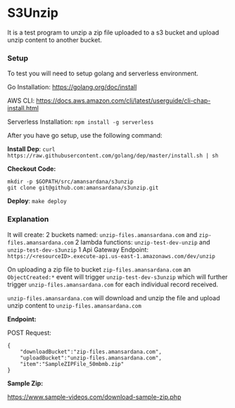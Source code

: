 # S3Unzip

It is a test program to unzip a zip file uploaded to a s3 bucket and upload unzip content to another bucket.

### Setup
To test you will need to setup golang and serverless environment.

Go Installation: https://golang.org/doc/install

AWS CLI: https://docs.aws.amazon.com/cli/latest/userguide/cli-chap-install.html

Serverless Installation: `npm install -g serverless`

After you have go setup, use the following command:

**Install Dep**:
`curl https://raw.githubusercontent.com/golang/dep/master/install.sh | sh`

**Checkout Code:**
```
mkdir -p $GOPATH/src/amansardana/s3unzip
git clone git@github.com:amansardana/s3unzip.git
```

**Deploy**:
`make deploy`

### Explanation
It will create:
2 buckets named: `unzip-files.amansardana.com` and `zip-files.amansardana.com`
2 lambda functions: `unzip-test-dev-unzip` and `unzip-test-dev-s3unzip`
1 Api Gateway Endpoint: `https://<resourceID>.execute-api.us-east-1.amazonaws.com/dev/unzip`

On uploading a zip file to bucket `zip-files.amansardana.com` an `ObjectCreated:*` event will trigger `unzip-test-dev-s3unzip`
which will further trigger `unzip-files.amansardana.com` for each individual record received.

`unzip-files.amansardana.com` will download and unzip the file and upload unzip content to `unzip-files.amansardana.com`

**Endpoint:**

POST Request:
```
{
    "downloadBucket":"zip-files.amansardana.com",
    "uploadBucket":"unzip-files.amansardana.com",
    "item":"SampleZIPFile_50mbmb.zip"
}
```

**Sample Zip:**

https://www.sample-videos.com/download-sample-zip.php
